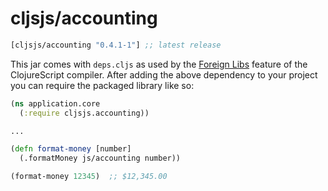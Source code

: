# cljsjs/accounting

[](dependency)
```clojure
[cljsjs/accounting "0.4.1-1"] ;; latest release
```
[](/dependency)

This jar comes with `deps.cljs` as used by the [Foreign Libs][flibs] feature
of the ClojureScript compiler. After adding the above dependency to your project
you can require the packaged library like so:

```clojure
(ns application.core
  (:require cljsjs.accounting))

...

(defn format-money [number]
  (.formatMoney js/accounting number))

(format-money 12345)  ;; $12,345.00

```



[flibs]: https://clojurescript.org/reference/packaging-foreign-deps
